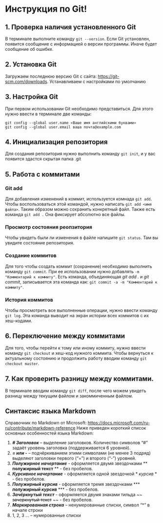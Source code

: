 # Инструкция по Git!
## 1. Проверка наличия установленного Git
В терминале выполните команду `git --version`.
Если Git установлен, появится сообщение с информацией о версии программы. Иначе будет сообщение об ошибке.
## 2. Установка Git
Загружаем последнюю версию Git с сайта: https://git-scm.com/downloads. Устанавливаем с настройками по умолчанию
## 3. Настройка Git
При первом использовании Git необходимо представиться. Для этого нужно ввести в терминале две команды:

```
git config --global user.name «Ваше имя английскими буквами»
git config --global user.email ваша почта@example.com
```
## 4. Инициализация репозитория
Для создания репозитория нужно выполнить команду `git init`, и у вас появится здастся скрытая папка .git

## 5. Работа с коммитами
### Git add
Для добавления изменений в коммит, используется комнада `git add`. Чтобы воспользоваться этой командой, нужно написать `git add <имя файла>`. Таким образом можно сохранить конкретный файл. Также есть команда `git add .` Она фиксирует абсолютно все файлы. 

### Просмотр состояния реопзитория
Чтобы увидеть были ли изменения в файле напишите `git status`. Там вы увидите состояние репозитория.

### Создание коммитов
Для того чтобы создать коммит (сохранение) необходимо выполнить команду `git commit`. При ее использовании нужно добавлять `-m "Комментарий к коммиту"`. Есть команда, объединяющая *git add .* и *git commit*, записывается эта команда как: `git commit -a -m "Комментарий к коммиту"`.
### История коммитов
Чтобы просмотреть все выполненные операции, нужно ввести команду `git log`. Эта команда выводит на экран истории всех коммитов с их хеш-кодами.
## 6. Переключение между коммитами
Для того, чтобы перейти к тому или иному коммиту, нужно ввести команду `git checkout` и хеш-код нужного коммита. Чтобы вернуться к актуальному состоянию и продолжить работу вводим команду `git checkout master`.
## 7. Как проверить разницу между коммитами.
В терминале вводим команду `git diff`, после чего можем увидеть разницу между текущим файлом и закоммиченным файлом.
## Синтаксис языка Markdown
Справочник по Markdown от Microsoft:
https://docs.microsoft.com/ru-ru/contribute/markdown-reference
Ниже приведен короткий список основных особенностей языка Markdown:
1. ***# Заголовок*** – выделение заголовков. Количество символов “#” задаёт уровень заголовка
(поддерживается 6 уровней).
2. ***= или -*** – подчёркиванием этими символами (не менее 3 подряд) выделяют заголовки
первого (“=”) и второго (“-”) уровней.
3. ***Полужирное начертание*** - оформляется двумя звездочками ** **полужирный текст** ** - без пробелов.
4. ***Курсивное начертание*** - оформляется одной звездочкой * *курсив* * - без пробелов.
5. ***Полужирный курсив*** - оформляется тремя звездочками *** ***полужирный курсив*** *** - без пробелов.
6. ***Зачёркнутый текст*** - оформляется двумя знаками тильда ~~ ~~зачеркнутый текст~~ ~~ - без пробелов.
7. ***Маркированная строка*** – ненумерованные списки, символ “*” в начале строки
8. 1, 2, 3 … – нумерованные списки